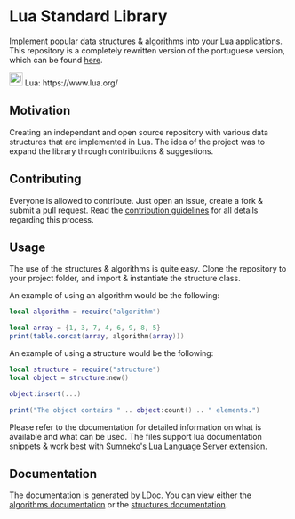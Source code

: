 # Lua Standard Library

Implement popular data structures & algorithms into your Lua applications. This repository is a completely rewritten version of the portuguese version, which can be found [here](https://github.com/tomieiro/LuaSTDL).

<p>
  <img src="https://www.andreas-rozek.de/Lua/Lua-Logo_32x32.png" alt="lua_logo" width="24px" />  Lua: https://www.lua.org/
</p>

## Motivation

Creating an independant and open source repository with various data structures that are implemented in Lua. The idea of the project was to expand the library through contributions & suggestions.

## Contributing

Everyone is allowed to contribute. Just open an issue, create a fork & submit a pull request. Read the [contribution guidelines](./CONTRIBUTING.md) for all details regarding this process.

## Usage

The use of the structures & algorithms is quite easy. Clone the repository to your project folder, and import & instantiate the structure class.

An example of using an algorithm would be the following:

```lua
local algorithm = require("algorithm")

local array = {1, 3, 7, 4, 6, 9, 8, 5}
print(table.concat(array, algorithm(array)))
```

An example of using a structure would be the following:

```lua
local structure = require("structure")
local object = structure:new()

object:insert(...)

print("The object contains " .. object:count() .. " elements.")
```

Please refer to the documentation for detailed information on what is available and what can be used. The files support lua documentation snippets & work best with [Sumneko's Lua Language Server extension](https://github.com/sumneko/lua-language-server).

## Documentation

The documentation is generated by LDoc. You can view either the [algorithms documentation](https://shawnjb.github.io/lua-standard-library/docs/algorithms) or the [structures documentation](https://shawnjb.github.io/lua-standard-library/docs/structures).